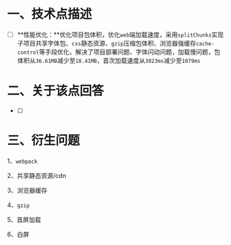 # 一、技术点描述

- [ ] **性能优化：**优化项目包体积，优化`web`端加载速度，采用`splitChunks`实现子项目共享字体包、`css`静态资源、`gzip`压缩包体积、浏览器强缓存`cache-control`等手段优化，解决了项目部署问题、字体闪动问题，加载慢问题，包体积从`36.61MB`减少至`18.41MB`，首次加载速度从`3023ms`减少至`1079ms`

# 二、关于该点回答

- [ ] 

# 三、衍生问题

1、`webpack`

2、共享静态资源/cdn

3、浏览器缓存

4、`gzip`

5、首屏加载

6、白屏


